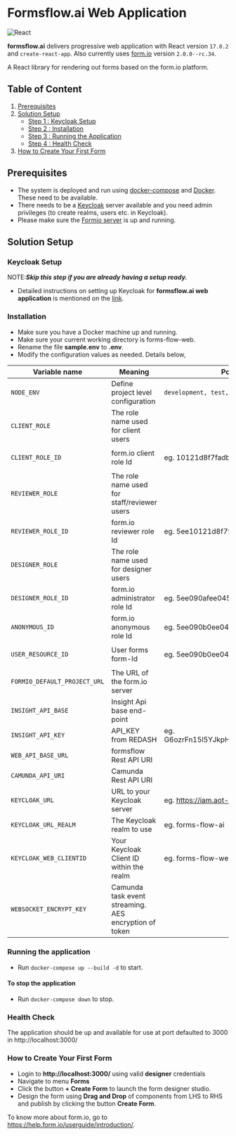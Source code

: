 # Formsflow.ai Web Application

![React](https://img.shields.io/badge/React-17.0.2-blue)

**formsflow.ai** delivers progressive web application with React version `17.0.2` and `create-react-app`. Also currently uses  [form.io](https://github.com/formio/formio) version `2.0.0--rc.34`.

A React library for rendering out forms based on the form.io platform.

## Table of Content
1. [Prerequisites](#prerequisites)
2. [Solution Setup](#solution-setup)
   - [Step 1 : Keycloak Setup](#keycloak-setup)
   - [Step 2 : Installation](#installation)
   - [Step 3 : Running the Application](#running-the-application)
   - [Step 4 : Health Check](#health-check)
3. [How to Create Your First Form](#how-to-create-your-first-form)

## Prerequisites

* The system is deployed and run using [docker-compose](https://docker.com) and [Docker](https://docker.com). These need to be available.
* There needs to be a [Keycloak](https://www.keycloak.org/downloads.html) server available and you need admin privileges (to create realms, users etc. in Keycloak).
* Please make sure the [Formio server](../forms-flow-forms/) is up and running.

## Solution Setup

### Keycloak Setup

NOTE:***Skip this step if you are already having a setup ready.***

* Detailed instructions on setting up Keycloak for **formsflow.ai web application**
is mentioned on the [link](../forms-flow-idm/keycloak/README.md#create-forms-flow-web-client).

### Installation

   * Make sure you have a Docker machine up and running.
   * Make sure your current working directory is forms-flow-web.
   * Rename the file **sample.env** to **.env**.
   * Modify the configuration values as needed. Details below,

 Variable name | Meaning | Possible values | Default value |
 --- | --- | --- | ---
 `NODE_ENV`| Define project level configuration | `development, test, production` | `development`
 `CLIENT_ROLE`|	The role name used for client users|| `formsflow-client`
 `CLIENT_ROLE_ID`|form.io client role Id|eg. 10121d8f7fadb18402a4c|`must get the value from form.io resource ` **http://localhost:3001/role**
 `REVIEWER_ROLE`|The role name used for staff/reviewer users||`formsflow-reviewer`
 `REVIEWER_ROLE_ID`|form.io reviewer role Id|eg. 5ee10121d8f7fa03b3402a4d|`must get the value from form.io resource ` **http://localhost:3001/role**
 `DESIGNER_ROLE`|The role name used for designer users||`formsflow-designer`
 `DESIGNER_ROLE_ID`|form.io administrator role Id|eg. 5ee090afee045f1597609cae|`must get the value from form.io resource ` **http://localhost:3001/role**
 `ANONYMOUS_ID`|form.io anonymous role Id|eg. 5ee090b0ee045f28ad609cb0|`must get the value from form.io resource ` **http://localhost:3001/role**
 `USER_RESOURCE_ID`|User forms form-Id|eg. 5ee090b0ee045f51c5609cb1|`must get the value from form.io resource `**http://localhost:3001/user**
 `FORMIO_DEFAULT_PROJECT_URL`|The URL of the form.io server||`http://your-ip-address:3001`
 `INSIGHT_API_BASE`|Insight Api base end-point||`http://your-ip-address:7000`
 `INSIGHT_API_KEY`|API_KEY from REDASH|eg. G6ozrFn15l5YJkpHcMZaKOlAhYZxFPhJl5Xr7vQw| must be set to your ReDash API key
 `WEB_API_BASE_URL`|formsflow Rest API URI||`http://your-ip-address:5000/api`
 `CAMUNDA_API_URI`|Camunda Rest API URI||`http://your-ip-address:8000/camunda`
 `KEYCLOAK_URL`| URL to your Keycloak server |eg. https://iam.aot-technologies.com | `http://your-ip-address:8080`
 `KEYCLOAK_URL_REALM`|	The Keycloak realm to use|eg. forms-flow-ai | `forms-flow-ai`
 `KEYCLOAK_WEB_CLIENTID`|Your Keycloak Client ID within the realm| eg. forms-flow-web | `forms-flow-web`
 `WEBSOCKET_ENCRYPT_KEY`|Camunda task event streaming. AES encryption of token| | `giert989jkwrgb@DR55`

### Running the application
   * Run `docker-compose up --build -d` to start.

#### To stop the application
   * Run `docker-compose down` to stop.

### Health Check

   The application should be up and available for use at port defaulted to 3000 in  http://localhost:3000/

### How to Create Your First Form
  * Login to **http://localhost:3000/** using valid **designer** credentials 
  * Navigate to menu **Forms**
  * Click the button **+ Create Form** to launch the form designer studio.
  * Design the form using **Drag and Drop** of components from LHS to RHS and publish by clicking the button **Create Form**.

To know more about form.io, go to https://help.form.io/userguide/introduction/.


